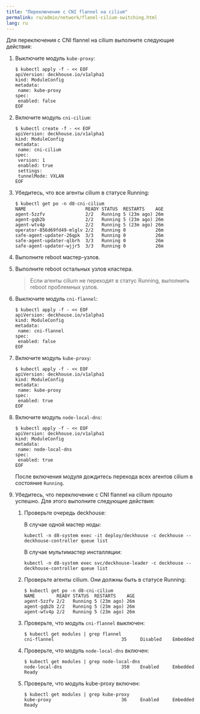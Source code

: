 ```yaml
---
title: "Переключение с CNI flannel на cilium"
permalink: ru/admin/network/flanel-cilium-switching.html
lang: ru
---
```


Для переключения с CNI flannel на cilium выполните следующие действия:

1. Выключите модуль `kube-proxy`:

   ```shell
   $ kubectl apply -f - << EOF
   apiVersion: deckhouse.io/v1alpha1
   kind: ModuleConfig
   metadata:
    name: kube-proxy
   spec:
    enabled: false
   EOF
   ```

1. Включите модуль `cni-cilium`:

   ```shell
   $ kubectl create -f - << EOF
   apiVersion: deckhouse.io/v1alpha1
   kind: ModuleConfig
   metadata:
    name: cni-cilium
   spec:
    version: 1
    enabled: true
    settings:
    tunnelMode: VXLAN
   EOF
   ```

1. Убедитесь, что все агенты cilium в статусе Running:

   ```shell
   $ kubectl get po -n d8-cni-cilium
   NAME                      READY STATUS  RESTARTS    AGE
   agent-5zzfv               2/2   Running 5 (23m ago) 26m
   agent-gqb2b               2/2   Running 5 (23m ago) 26m
   agent-wtv4p               2/2   Running 5 (23m ago) 26m
   operator-856d69fd49-mlglv 2/2   Running 0           26m
   safe-agent-updater-26qpk  3/3   Running 0           26m
   safe-agent-updater-qlbrh  3/3   Running 0           26m
   safe-agent-updater-wjjr5  3/3   Running 0           26m
   ```

1. Выполните reboot мастер-узлов.

1. Выполните reboot остальных узлов кластера.

   > Если агенты cilium не переходят в статус Running, выполнить reboot проблемных узлов.

1. Выключите модуль `cni-flannel`:

   ```shell
   $ kubectl apply -f - << EOF
   apiVersion: deckhouse.io/v1alpha1
   kind: ModuleConfig
   metadata:
    name: cni-flannel
   spec:
    enabled: false
   EOF
   ```

1. Включите модуль `kube-proxy`:

   ```shell
   $ kubectl apply -f - << EOF
   apiVersion: deckhouse.io/v1alpha1
   kind: ModuleConfig
   metadata:
    name: kube-proxy
   spec:
    enabled: true
   EOF
   ```

1. Включите модуль `node-local-dns`:

   ```shell
   $ kubectl apply -f - << EOF
   apiVersion: deckhouse.io/v1alpha1
   kind: ModuleConfig
   metadata:
    name: node-local-dns
   spec:
    enabled: true
   EOF
   ```

   После включения модуля дождитесь перехода всех агентов cilium в состояние `Running`.

1. Убедитесь, что переключение с CNI flannel на cilium прошло успешно. Для этого выполните следующие действия:

   1. Проверьте очередь deckhouse:

      В случае одной мастер ноды:

      ```shell
      kubectl -n d8-system exec -it deploy/deckhouse -c deckhouse -- deckhouse-controller queue list
      ```

      В случае мультимастер инсталляции:

      ```shell
      kubectl -n d8-system exec svc/deckhouse-leader -c deckhouse -- deckhouse-controller queue list
      ```

   2. Проверьте агенты cilium. Они должны быть в статусе Running:

      ```shell
      $ kubectl get po -n d8-cni-cilium
      NAME        READY STATUS  RESTARTS    AGE
      agent-5zzfv 2/2   Running 5 (23m ago) 26m
      agent-gqb2b 2/2   Running 5 (23m ago) 26m
      agent-wtv4p 2/2   Running 5 (23m ago) 26m
      ```

   3. Проверьте, что модуль `cni-flannel` выключен:

      ```shell
      $ kubectl get modules | grep flannel
      cni-flannel                         35     Disabled    Embedded
      ```

   4. Проверьте, что модуль `node-local-dns` включен:

      ```shell
      $ kubectl get modules | grep node-local-dns
      node-local-dns                      350    Enabled     Embedded     Ready
      ```

   5. Проверьте, что модуль kube-proxy включен:

      ```shell
      $ kubectl get modules | grep kube-proxy
      kube-proxy                          36     Enabled     Embedded     Ready
      ```
